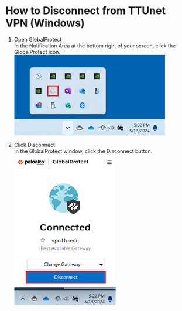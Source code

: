 # How to Disconnect from TTUnet VPN (Windows)
1. Open GlobalProtect<br>
In the Notification Area at the bottom right of your screen, click the GlobalProtect icon.<br>
![Alt Text](images/win/disconnect-1.png)

2. Click Disconnect<br>
In the GlobalProtect window, click the Disconnect button.<br>
![Alt Text](images/win/disconnect-2.png)

